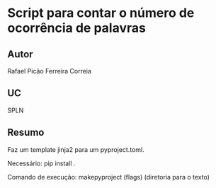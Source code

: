 # Script para contar o número de ocorrência de palavras

## Autor
Rafael Picão Ferreira Correia

## UC
SPLN

## Resumo

Faz um template jinja2 para um pyproject.toml.


Necessário: pip install .

Comando de execução: makepyproject (flags) (diretoria para o texto)


